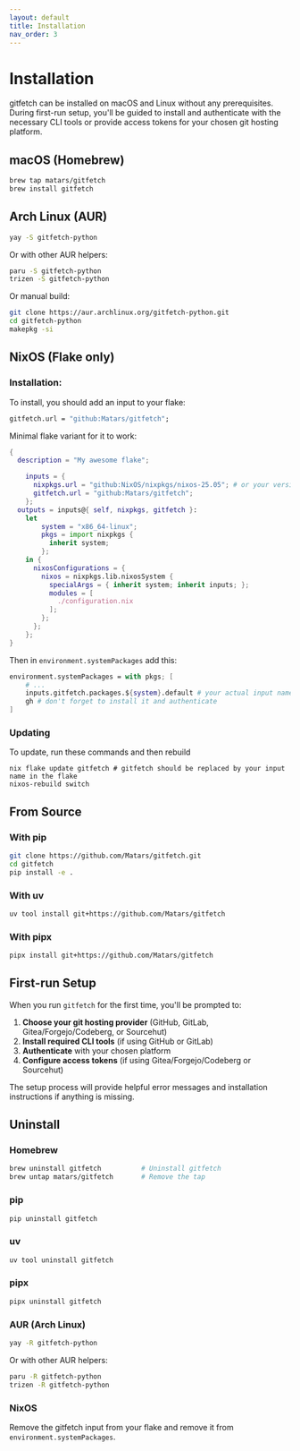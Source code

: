 ```yaml
---
layout: default
title: Installation
nav_order: 3
---
```


# Installation

gitfetch can be installed on macOS and Linux without any prerequisites. During first-run setup, you'll be guided to install and authenticate with the necessary CLI tools or provide access tokens for your chosen git hosting platform.

## macOS (Homebrew)

```bash
brew tap matars/gitfetch
brew install gitfetch
```

## Arch Linux (AUR)

```bash
yay -S gitfetch-python
```

Or with other AUR helpers:

```bash
paru -S gitfetch-python
trizen -S gitfetch-python
```

Or manual build:

```bash
git clone https://aur.archlinux.org/gitfetch-python.git
cd gitfetch-python
makepkg -si
```

## NixOS (Flake only)

### Installation:

To install, you should add an input to your flake:
```nix
gitfetch.url = "github:Matars/gitfetch";
```

Minimal flake variant for it to work:
```nix
{
  description = "My awesome flake";

	inputs = {
	  nixpkgs.url = "github:NixOS/nixpkgs/nixos-25.05"; # or your version
	  gitfetch.url = "github:Matars/gitfetch";
	};
  outputs = inputs@{ self, nixpkgs, gitfetch }:
  	let
  		system = "x86_64-linux";
  		pkgs = import nixpkgs { 
  		  inherit system; 
  		};
  	in {
  	  nixosConfigurations = {
  	  	nixos = nixpkgs.lib.nixosSystem {
  	  	  specialArgs = { inherit system; inherit inputs; };
		  modules = [
		    ./configuration.nix
		  ];
  	  	};
  	  };
  	};
}
```

Then in ``environment.systemPackages`` add this:
```nix
environment.systemPackages = with pkgs; [
	# ...
	inputs.gitfetch.packages.${system}.default # your actual input name
	gh # don't forget to install it and authenticate
]
```

### Updating

To update, run these commands and then rebuild
```shell
nix flake update gitfetch # gitfetch should be replaced by your input name in the flake
nixos-rebuild switch
```

## From Source

### With pip

```bash
git clone https://github.com/Matars/gitfetch.git
cd gitfetch
pip install -e .
```

### With uv

```bash
uv tool install git+https://github.com/Matars/gitfetch
```

### With pipx

```bash
pipx install git+https://github.com/Matars/gitfetch
```

## First-run Setup

When you run `gitfetch` for the first time, you'll be prompted to:

1. **Choose your git hosting provider** (GitHub, GitLab, Gitea/Forgejo/Codeberg, or Sourcehut)
2. **Install required CLI tools** (if using GitHub or GitLab)
3. **Authenticate** with your chosen platform
4. **Configure access tokens** (if using Gitea/Forgejo/Codeberg or Sourcehut)

The setup process will provide helpful error messages and installation instructions if anything is missing.

## Uninstall

### Homebrew

```bash
brew uninstall gitfetch          # Uninstall gitfetch
brew untap matars/gitfetch       # Remove the tap
```

### pip

```bash
pip uninstall gitfetch
```

### uv

```bash
uv tool uninstall gitfetch
```

### pipx

```bash
pipx uninstall gitfetch
```

### AUR (Arch Linux)

```bash
yay -R gitfetch-python
```

Or with other AUR helpers:

```bash
paru -R gitfetch-python
trizen -R gitfetch-python
```

### NixOS

Remove the gitfetch input from your flake and remove it from `environment.systemPackages`.
